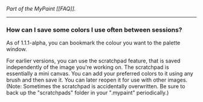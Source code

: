 *Part of the MyPaint [[FAQ]].*

******

### How can I save some colors I use often between sessions?

As of 1.1.1-alpha, you can bookmark the colour you want to the palette
window.

For earlier versions, you can use the scratchpad feature, that is saved
independently of the image you're working on. The scratchpad is
essentially a mini canvas. You can add your preferred colors to it using
any brush and then save it. You can later reopen it for use with other
images. (Note: Sometimes the scratchpad is accidentally overwritten. Be
sure to back up the "scratchpads" folder in your ".mypaint"
periodically.)

